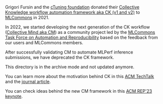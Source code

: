 Grigori Fursin and the [cTuning foundation](https://cTuning.org) 
donated their [Collective Knowledge workflow automation framework aka CK (v1 and v2)](https://doi.org/10.1098/rsta.2020.0211)
to [MLCommons](https://mlcommons.org) in 2021. 

In 2022, we started developing the next generation of the CK workflow ([Collective Mind aka CM](../../cm))
as a community project led by the [MLCommons Task Force on Automation and Reproducibility](../../docs/taskforce.md) 
based on the feedback from our users and MLCommons members.

After successfully validating CM to automate MLPerf inference submissions, we have deprecated the CK framework.

This directory is in the archive mode and not updated anymore.

You can learn more about the motivation behind CK in this [ACM TechTalk](https://www.youtube.com/watch?v=7zpeIVwICa4) 
and the [journal article](https://doi.org/10.1098/rsta.2020.0211).

You can check ideas behind the new CM framework in this [ACM REP'23 keynote](https://doi.org/10.5281/zenodo.8105339).
